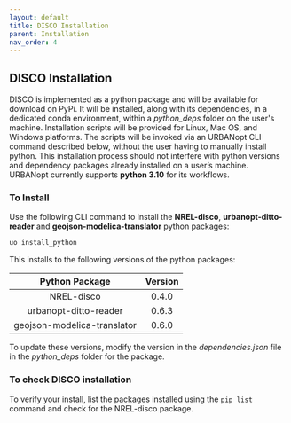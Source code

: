 ```yaml
---
layout: default
title: DISCO Installation
parent: Installation
nav_order: 4
---
```



## DISCO Installation

DISCO is implemented as a python package and will be available for download on PyPi. It will be
installed, along with its dependencies, in a dedicated conda environment, within a *python_deps*
folder on the user's machine. Installation scripts will
be provided for Linux, Mac OS, and Windows platforms. The scripts will be invoked via an URBANopt
CLI command described below, without the user having to manually install python. This installation process should not
interfere with python versions and dependency packages already installed on a user’s machine. URBANopt currently supports **python 3.10** for its workflows.

### To Install

Use the following CLI command to install the **NREL-disco**, **urbanopt-ditto-reader** and
**geojson-modelica-translator** python packages:

```bash
uo install_python
```

This installs to the following versions of the python packages:


|Python Package               |Version |
|:---------------------------:|:------:|
| NREL-disco                  | 0.4.0	 |
| urbanopt-ditto-reader       | 0.6.3	 |
| geojson-modelica-translator | 0.6.0  |


To update these versions, modify the version in the *dependencies.json*
file in the *python_deps* folder for the package.

### To check DISCO installation

To verify your install, list the packages installed using the ```pip list``` command and check for
the NREL-disco package.
